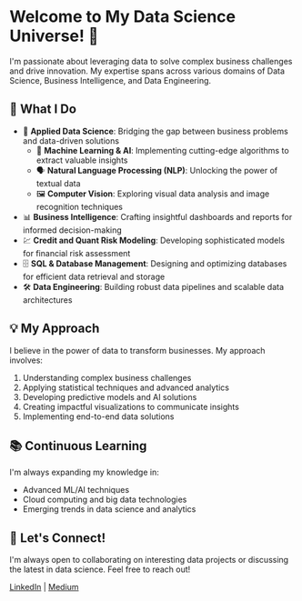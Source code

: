 # Welcome to My Data Science Universe! 👋

I'm passionate about leveraging data to solve complex business challenges and drive innovation. My expertise spans across various domains of Data Science, Business Intelligence, and Data Engineering.

## 🔬 What I Do

- 🏢 **Applied Data Science**: Bridging the gap between business problems and data-driven solutions
  - 🤖 **Machine Learning & AI**: Implementing cutting-edge algorithms to extract valuable insights
  - 🗣️ **Natural Language Processing (NLP)**: Unlocking the power of textual data
  - 🖼️ **Computer Vision**: Exploring visual data analysis and image recognition techniques
- 📊 **Business Intelligence**: Crafting insightful dashboards and reports for informed decision-making
- 💹 **Credit and Quant Risk Modeling**: Developing sophisticated models for financial risk assessment
- 🗄️ **SQL & Database Management**: Designing and optimizing databases for efficient data retrieval and storage
- 🛠️ **Data Engineering**: Building robust data pipelines and scalable data architectures

## 💡 My Approach

I believe in the power of data to transform businesses. My approach involves:

1. Understanding complex business challenges
2. Applying statistical techniques and advanced analytics
3. Developing predictive models and AI solutions
4. Creating impactful visualizations to communicate insights
5. Implementing end-to-end data solutions


## 📚 Continuous Learning

I'm always expanding my knowledge in:
- Advanced ML/AI techniques
- Cloud computing and big data technologies
- Emerging trends in data science and analytics

## 🤝 Let's Connect!

I'm always open to collaborating on interesting data projects or discussing the latest in data science. Feel free to reach out!

[LinkedIn](https://www.linkedin.com/in/sschintu) | [Medium](https://medium.com/@schintu)
